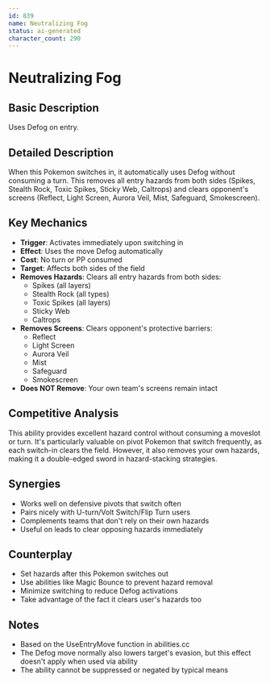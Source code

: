 ```yaml
---
id: 839
name: Neutralizing Fog
status: ai-generated
character_count: 290
---
```


# Neutralizing Fog

## Basic Description
Uses Defog on entry.

## Detailed Description
When this Pokemon switches in, it automatically uses Defog without consuming a turn. This removes all entry hazards from both sides (Spikes, Stealth Rock, Toxic Spikes, Sticky Web, Caltrops) and clears opponent's screens (Reflect, Light Screen, Aurora Veil, Mist, Safeguard, Smokescreen).

## Key Mechanics
- **Trigger**: Activates immediately upon switching in
- **Effect**: Uses the move Defog automatically
- **Cost**: No turn or PP consumed
- **Target**: Affects both sides of the field
- **Removes Hazards**: Clears all entry hazards from both sides:
  - Spikes (all layers)
  - Stealth Rock (all types)
  - Toxic Spikes (all layers)
  - Sticky Web
  - Caltrops
- **Removes Screens**: Clears opponent's protective barriers:
  - Reflect
  - Light Screen
  - Aurora Veil
  - Mist
  - Safeguard
  - Smokescreen
- **Does NOT Remove**: Your own team's screens remain intact

## Competitive Analysis
This ability provides excellent hazard control without consuming a moveslot or turn. It's particularly valuable on pivot Pokemon that switch frequently, as each switch-in clears the field. However, it also removes your own hazards, making it a double-edged sword in hazard-stacking strategies.

## Synergies
- Works well on defensive pivots that switch often
- Pairs nicely with U-turn/Volt Switch/Flip Turn users
- Complements teams that don't rely on their own hazards
- Useful on leads to clear opposing hazards immediately

## Counterplay
- Set hazards after this Pokemon switches out
- Use abilities like Magic Bounce to prevent hazard removal
- Minimize switching to reduce Defog activations
- Take advantage of the fact it clears user's hazards too

## Notes
- Based on the UseEntryMove function in abilities.cc
- The Defog move normally also lowers target's evasion, but this effect doesn't apply when used via ability
- The ability cannot be suppressed or negated by typical means